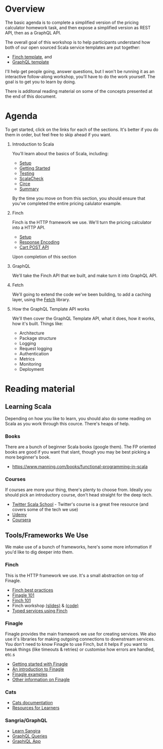 # Overview

The basic agenda is to complete a simplified version of the pricing calculator homework task, and then expose a simplified version as REST API, then as a GraphQL API.

The overall goal of this workshop is to help participants understand how both of our open sourced Scala service templates are put together:

* [Finch template](https://github.com/redbubble/finch-template), and
* [GraphQL template](https://github.com/redbubble/rb-graphql-template)

I'll help get people going, answer questions, but I won't be running it as an interactive follow-along workshop, you'll have to do the work yourself. The goal is to get you to learn by doing.

There is additonal reading material on some of the concepts presented at the end of this document.

# Agenda

To get started, click on the links for each of the sections. It's better if you do them in order, but feel free to skip ahead if you want.

1. Introduction to Scala

    You'll learn about the basics of Scala, including:

    * [Setup](./doc/intro/01-setup.md)
    * [Getting Started](./doc/intro/02-getting-started.md)
    * [Testing](./doc/intro/03-testing.md)
    * [ScalaCheck](./doc/intro/04-scalacheck.md)
    * [Circe](./doc/intro/05-circe.md)
    * [Summary](./doc/intro/06-summary.md)

    By the time you move on from this section, you should ensure that you've completed the entire pricing calulator example.

1. Finch

    Finch is the HTTP framework we use. We'll turn the pricing calculator into a HTTP API.

    * [Setup](./doc/finch/01-setup.md)
    * [Response Encoding](./doc/finch/02-response-encoding.md)
    * [Cart POST API](./doc/finch/03-post-api.md)

    Upon completion of this section

1. GraphQL

    We'll take the Finch API that we built, and make turn it into GraphQL API.

1. Fetch

    We'll going to extend the code we've been building, to add a caching layer, using the [Fetch](http://47deg.github.io/fetch/) library.

1. How the GraphQL Template API works

    We'll then cover the GraphQL Template API, what it does, how it works, how it's built. Things like:

    * Architecture
    * Package structure
    * Logging
    * Request logging
    * Authentication
    * Metrics
    * Monitoring
    * Deployment

# Reading material

## Learning Scala

Depending on how you like to learn, you should also do some reading on Scala as you work through this cource. There's heaps of help.

### Books

There are a bunch of beginner Scala books (google them). The FP oriented books are good if you want that slant, though you may be best picking a more beginner's book.

* https://www.manning.com/books/functional-programming-in-scala

### Courses

If courses are more your thing, there's plenty to choose from. Ideally you should pick an introductory course, don't head straight for the deep tech.

* [Twitter Scala School](https://twitter.github.io/scala_school/) - Twitter's course is a great free resource (and covers some of the tech we use)
* [Udemy](https://www.udemy.com/courses/search/?q=scala)
* [Coursera](https://www.coursera.org/specializations/scala)

## Tools/Frameworks We Use

We make use of a bunch of frameworks, here's some more information if you'd like to dig deeper into them.

### Finch

This is the HTTP framework we use. It's a small abstraction on top of Finagle.

* [Finch best practices](https://github.com/finagle/finch/blob/master/docs/best-practices.md)
* [Finagle 101](http://vkostyukov.net/posts/finagle-101/)
* [Finch 101](http://vkostyukov.ru/slides/finch-101/)
* Finch workshop [(slides)](https://nrinaudo.github.io/workshop-finch/#1) & [(code)](https://github.com/nrinaudo/workshop-finch)
* [Typed services using Finch](https://www.infoq.com/presentations/finch)

### Finagle

Finagle provides the main framework we use for creating services. We also use it's libraries for making outgoing connections to downstream services. You don't need to know Finagle to use Finch, but it helps if you want to tweak things (like timeouts & retries) or customise how errors are handled, etc.s

* [Getting started with Finagle](http://andrew-jones.com/blog/getting-started-with-finagle/)
* [An introduction to Finagle](http://twitter.github.io/scala_school/finagle.html)
* [Finagle examples](https://www.codatlas.com/github.com/twitter/finagle/develop)
* [Other information on Finagle](http://dirtysalt.github.io/finagle.html)

### Cats

* [Cats documentation](http://typelevel.org/cats/)
* [Resources for Learners](https://typelevel.org/cats/resources_for_learners.html)

### Sangria/GraphQL

* [Learn Sangira](http://sangria-graphql.org/learn/)
* [GraphQL Queries](http://graphql.org/docs/queries/)
* [GraphiQL App](https://github.com/skevy/graphiql-app)
